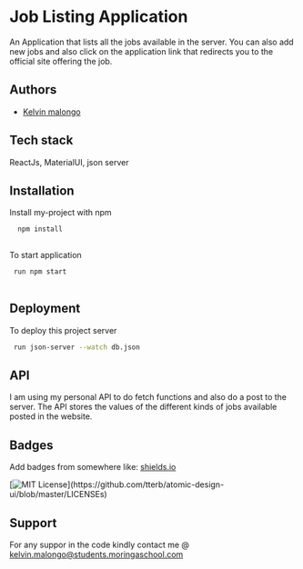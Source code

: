 
# Job Listing Application
An Application that lists all the jobs available in the server. You can also add new jobs and also click on the application link that redirects you to the official site offering the job.
## Authors

- [Kelvin malongo](https://www.github.com/k-malongo)

## Tech stack

ReactJs, MaterialUI, json server
## Installation

Install my-project with npm

```bash
  npm install 
  
```
To start application 
```bash
 run npm start
   
  ```
## Deployment


To deploy this project server

```bash
 run json-server --watch db.json

```


## API

I am using my personal API to do fetch functions and also do a post to the server. The API stores the values of the different kinds of jobs available posted in the website.
## Badges

Add badges from somewhere like: [shields.io](https://shields.io/)

[![MIT License](https://img.shields.io/apm/l/atomic-design-ui.svg?)](https://github.com/tterb/atomic-design-ui/blob/master/LICENSEs)


## Support
For any suppor in the code kindly contact me @ kelvin.malongo@students.moringaschool.com